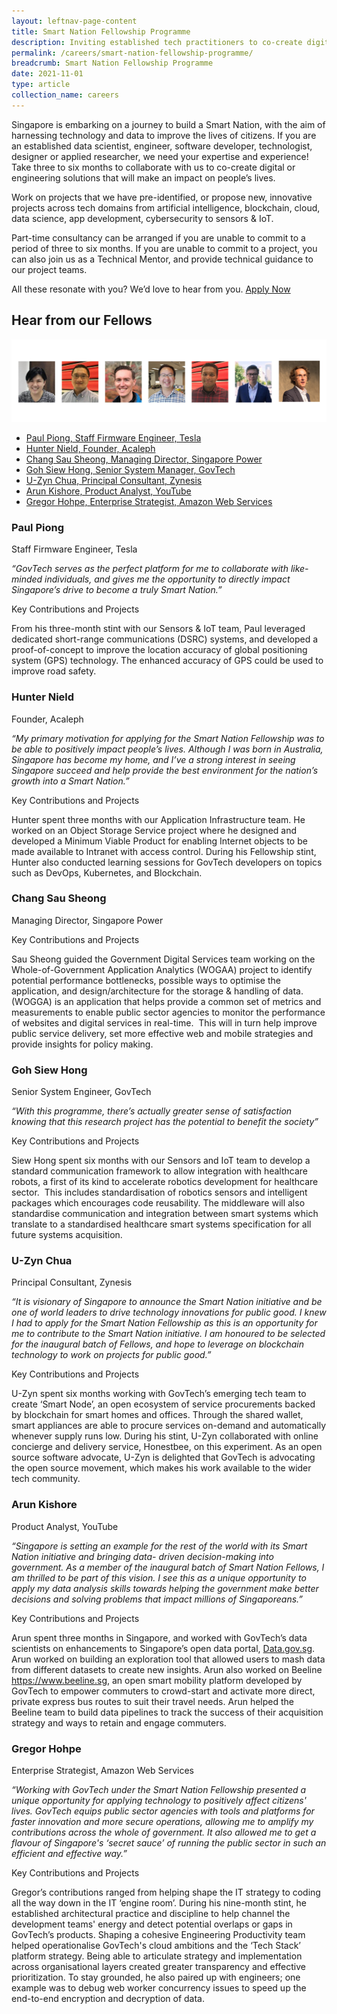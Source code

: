 ```yaml
---
layout: leftnav-page-content
title: Smart Nation Fellowship Programme
description: Inviting established tech practitioners to co-create digital solutions with us and share your technical expertise.
permalink: /careers/smart-nation-fellowship-programme/
breadcrumb: Smart Nation Fellowship Programme
date: 2021-11-01
type: article
collection_name: careers
---
```


Singapore is embarking on a journey to build a Smart Nation, with the aim of harnessing technology and data to improve the lives of citizens. If you are an established data scientist, engineer, software developer, technologist, designer or applied researcher, we need your expertise and experience! Take three to six months to collaborate with us to co-create digital or engineering solutions that will make an impact on people’s lives.

Work on projects that we have pre-identified, or propose new, innovative projects across tech domains from artificial intelligence, blockchain, cloud, data science, app development, cybersecurity to sensors & IoT.

Part-time consultancy can be arranged if you are unable to commit to a period of three to six months. If you are unable to commit to a project, you can also join us as a Technical Mentor, and provide technical guidance to our project teams. 

All these resonate with you? We’d love to hear from you. [Apply Now](https://sggovterp.wd102.myworkdayjobs.com/en-US/PublicServiceCareers/job/Mapletree-Business-City-Block-10-Level-10/Smart-Nation-Fellowship-Programme_JR-10000000710)


## **Hear from our Fellows**

![Smart Nation Fellowship Fellows](/images/careers/Smart_Nation_Fellowship_Group2.png)
* [Paul Piong, Staff Firmware Engineer, Tesla](#paul-piong)<br>
* [Hunter Nield, Founder, Acaleph](#hunter-nield)<br>
* [Chang Sau Sheong, Managing Director, Singapore Power](#chang-sau-sheong)<br>
* [Goh Siew Hong, Senior System Manager, GovTech](#goh-siew-hong)<br>
* [U-Zyn Chua, Principal Consultant, Zynesis](#uzyn-chua)<br>
* [Arun Kishore, Product Analyst, YouTube](#arun-kishore)<br>
* [Gregor Hohpe, Enterprise Strategist, Amazon Web Services](#gregor-hohpe)<br>


### **Paul Piong**
<a id="paul-piong"></a>
Staff Firmware Engineer, Tesla

*“GovTech serves as the perfect platform for me to collaborate with like-minded individuals, and gives me the opportunity to directly impact Singapore’s drive to become a truly Smart Nation.”*

Key Contributions and Projects

From his three-month stint with our Sensors &amp; IoT team, Paul leveraged dedicated short-range communications (DSRC) systems, and developed a proof-of-concept to improve the location accuracy of global positioning system (GPS) technology. The enhanced accuracy of GPS could be used to improve road safety.


### **Hunter Nield**
<a id="hunter-nield"></a>
Founder, Acaleph

*“My primary motivation for applying for the Smart Nation Fellowship was to be able to positively impact people’s lives. Although I was born in Australia, Singapore has become my home, and I’ve a strong interest in seeing Singapore succeed and help provide the best environment for the nation’s growth into a Smart Nation.”*

Key Contributions and Projects

Hunter spent three months with our Application Infrastructure team. He worked on an Object Storage Service project where he designed and developed a Minimum Viable Product for enabling Internet objects to be made available to Intranet with access control. During his Fellowship stint, Hunter also conducted learning sessions for GovTech developers on topics such as DevOps, Kubernetes, and Blockchain.

### **Chang Sau Sheong**
<a id="chang-sau-sheong"></a>
Managing Director, Singapore Power

Key Contributions and Projects

Sau Sheong guided the Government Digital Services team working on the Whole-of-Government Application Analytics (WOGAA) project to identify potential performance bottlenecks, possible ways to optimise the application, and design/architecture for the storage &amp; handling of data.
(WOGGA) is an application that helps provide a common set of metrics and measurements to enable public sector agencies to monitor the performance of websites and digital services in real-time.  This will in turn help improve public service delivery, set more effective web and mobile strategies and provide insights for policy making.

### **Goh Siew Hong**
<a id="goh-siew-hong"></a>
Senior System Engineer, GovTech

*“With this programme, there’s actually greater sense of satisfaction knowing that this research project has
the potential to benefit the society”*

Key Contributions and Projects

Siew Hong spent six months with our Sensors and IoT team to develop a standard communication framework to allow integration with healthcare robots, a first of its kind to accelerate robotics development for healthcare sector.  This includes standardisation of robotics sensors and intelligent packages which encourages code reusability. The middleware will also standardise communication and integration between smart systems which translate to a standardised healthcare smart systems specification for all future systems acquisition.

### **U-Zyn Chua**
<a id="uzyn-chua"></a>
Principal Consultant, Zynesis

*“It is visionary of Singapore to announce the Smart Nation initiative and be one of world leaders to drive technology innovations for public good. I knew I had to apply for the Smart Nation Fellowship as this is an opportunity for me to contribute to the Smart Nation initiative. I am honoured to be selected for the inaugural batch of Fellows, and hope to leverage on blockchain technology to work on projects for public good.”*

Key Contributions and Projects

U-Zyn spent six months working with GovTech’s emerging tech team to create ‘Smart Node’, an open ecosystem of service procurements backed by blockchain for smart homes and offices. Through the shared wallet, smart appliances are able to procure services on-demand and automatically whenever supply runs low. During his stint, U-Zyn collaborated with online concierge and delivery service, Honestbee, on this experiment. As an open source software advocate, U-Zyn is delighted that GovTech is advocating the open source movement, which makes his work available to the wider tech community.

### **Arun Kishore**
<a id="arun-kishore"></a>
Product Analyst, YouTube

*“Singapore is setting an example for the rest of the world with its Smart Nation initiative and bringing data- driven decision-making into government. As a member of the inaugural batch of Smart Nation Fellows, I am thrilled to be part of this vision. I see this as a unique opportunity to apply my data analysis skills towards helping the government make better decisions and solving problems that impact millions of Singaporeans.”*

Key Contributions and Projects

Arun spent three months in Singapore, and worked with GovTech’s data scientists on enhancements to Singapore’s open data portal, [Data.gov.sg](https://data.gov.sg). Arun worked on building an exploration tool that allowed users to mash data from different datasets to create new insights. Arun also worked on Beeline <https://www.beeline.sg>, an open smart mobility platform developed by GovTech to empower commuters to crowd-start and activate more direct, private express bus routes to suit their travel needs. Arun helped the Beeline team to build data pipelines to track the success of their acquisition strategy and ways to retain and engage commuters.

### **Gregor Hohpe**
<a id="gregor-hohpe"></a>
Enterprise Strategist, Amazon Web Services

*“Working with GovTech under the Smart Nation Fellowship presented a unique opportunity for applying technology to positively affect citizens' lives. GovTech equips public sector agencies with tools and platforms for faster innovation and more secure operations, allowing me to amplify my contributions across the whole of government. It also allowed me to get a flavour of Singapore's ‘secret sauce’ of running the public sector in such an efficient and effective way.”*

Key Contributions and Projects

Gregor’s contributions ranged from helping shape the IT strategy to coding all the way down in the IT ‘engine room’. During his nine-month stint, he established architectural practice and discipline to help channel the development teams' energy and detect potential overlaps or gaps in GovTech’s products. Shaping a cohesive Engineering Productivity team helped operationalise GovTech's cloud ambitions and the ‘Tech Stack’ platform strategy. Being able to articulate strategy and implementation across organisational layers created greater transparency and effective prioritization. To stay grounded, he also paired up with engineers; one example was to debug web worker concurrency issues to speed up the end-to-end encryption and decryption of data.
